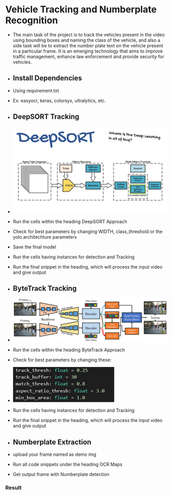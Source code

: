 # Vehicle Tracking and Numberplate Recognition
- The main task of the project is to track the vehicles present in the video using bounding boxes and naming the class of the vehicle, and also a side task will be to extract the number plate text on the vehicle present in a particular frame. It is an emerging technology that aims to improve traffic management, enhance law enforcement and provide security for vehicles.
- ## Install Dependencies
- Using requirement.txt
- Ex: easyocr, keras, colorsys, ultralytics, etc.

- ## DeepSORT Tracking
- ![Flow](ds.jpg)

- Run the cells within the heading DeepSORT Approach
- Check for best parameters by changing WIDTH, class_threshold or the yolo architechture parameters
- Save the final model 
- Run the cells having instances for detection and Tracking
- Run the final snippet in the heading, which will process the input video and give output

- ## ByteTrack Tracking
- ![Flow](bt.png)

- Run the cells within the heading ByteTrack Approach
- Check for best parameters by changing these:
- ![parameters](bpara.png)
- Run the cells having instances for detection and Tracking
- Run the final snippet in the heading, which will process the input video and give output

- ## Numberplate Extraction
-  upload your frame named as demo img 
-  Run all code snippets under the heading OCR Maps
-  Get output frame with Numberplate detection

### Result

